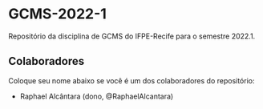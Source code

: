 # GCMS-2022-1
Repositório da disciplina de GCMS do IFPE-Recife para o semestre 2022.1.

## Colaboradores
Coloque seu nome abaixo se você é um dos colaboradores do repositório:
* Raphael Alcântara (dono, @RaphaelAlcantara)
